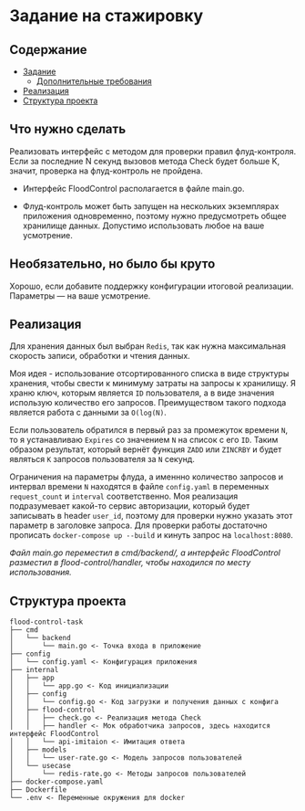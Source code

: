 # Задание на стажировку
## Содержание
- [Задание](#что-нужно-сделать)
  - [Дополнительные требования](#необязательно-но-было-бы-круто)
- [Реализация](#реализация)
- [Структура проекта](#структура-проекта)
## Что нужно сделать

Реализовать интерфейс с методом для проверки правил флуд-контроля. Если за последние N секунд вызовов метода Check будет больше K, значит, проверка на флуд-контроль не пройдена.

- Интерфейс FloodControl располагается в файле main.go.

- Флуд-контроль может быть запущен на нескольких экземплярах приложения одновременно, поэтому нужно предусмотреть общее хранилище данных. Допустимо использовать любое на ваше усмотрение. 

## Необязательно, но было бы круто

Хорошо, если добавите поддержку конфигурации итоговой реализации. Параметры — на ваше усмотрение.

## Реализация
Для хранения данных был выбран `Redis`, так как нужна максимальная скорость записи, обработки и чтения данных.

Моя идея - использование отсортированного списка в виде структуры хранения, чтобы свести к минимуму затраты на запросы к хранилищу. Я храню ключ,
которым является `ID` пользователя, а в виде значения использую количество его запросов. Преимуществом такого подхода является работа с данными за `O(log(N)`.

Если пользователь обратился в первый раз
за промежуток времени `N`, то я устанавливаю `Expires` со значением `N` на список с его `ID`. Таким образом результат, который вернёт функция
`ZADD` или `ZINCRBY` и будет являться `K` запросов пользователя за `N` секунд.

Ограничения на параметры флуда, а именнно количество запросов и интервал времени `N` находятся в файле `config.yaml` в переменных
`request_count` и `interval` соответственно. Моя реализация подразумевает какой-то сервис авторизации, который будет записывать в header
`user_id`, поэтому для проверки нужно указать этот параметр в заголовке запроса. Для проверки работы достаточно прописать `docker-compose up --build` и кинуть запрос на `localhost:8080`.



*Файл main.go переместил в cmd/backend/, а интерфейс FloodControl разместил в flood-control/handler, чтобы находился по месту использования.*
## Структура проекта
```
flood-control-task
├── cmd
│   └── backend
│       └── main.go <- Точка входа в приложение
├── config
│   └── config.yaml <- Конфигурация приложения
├── internal
│   ├── app
│   │   └── app.go <- Код инициализации
│   ├── config
│   │   └── config.go <- Код загрузки и получения данных с конфига
│   ├── flood-control
│   │   ├── check.go <- Реализация метода Check
│   │   ├── handler <- Мок обработчика запросов, здесь находится интерфейс FloodControl
│   │   └── api-imitaion <- Имитация ответа
│   ├── models
│   │   └── user-rate.go <- Модель запросов пользователей
│   └── usecase
│       └── redis-rate.go <- Методы запросов пользователей
├── docker-compose.yaml
├── Dockerfile
└── .env <- Переменные окружения для docker
```
